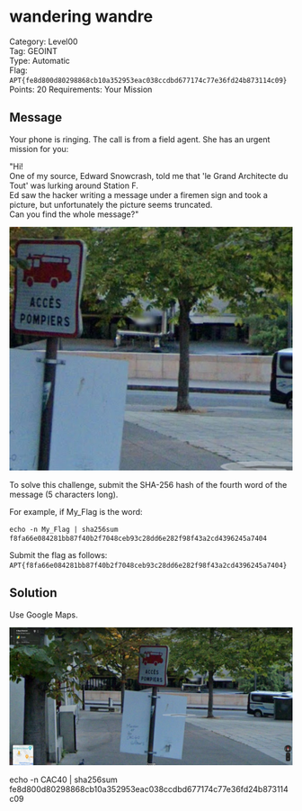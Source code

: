 # wandering wandre

Category: Level00  
Tag: GEOINT  
Type: Automatic  
Flag: `APT{fe8d800d80298868cb10a352953eac038ccdbd677174c77e36fd24b873114c09}`  
Points: 20
Requirements: Your Mission

## Message

Your phone is ringing. The call is from a field agent. She has an urgent mission for you:

"Hi!  
One of my source, Edward Snowcrash, told me that 'le Grand Architecte du Tout' was lurking around Station F.  
Ed saw the hacker writing a message under a firemen sign and took a picture, but unfortunately the picture seems truncated.  
Can you find the whole message?"

<p align="center">
  <img src="wander_hint.png" alt="Gmap street" width="700" />
</p>

To solve this challenge, submit the SHA-256 hash of the fourth word of the message (5 characters long).

For example, if My_Flag is the word:
```
echo -n My_Flag | sha256sum
f8fa66e084281bb87f40b2f7048ceb93c28dd6e282f98f43a2cd4396245a7404
```

Submit the flag as follows:  
`APT{f8fa66e084281bb87f40b2f7048ceb93c28dd6e282f98f43a2cd4396245a7404}`

## Solution

Use Google Maps.

<p align="center">
  <img src="solution-message.png" alt="Full message" width="700" />
</p>

echo -n CAC40 | sha256sum 
fe8d800d80298868cb10a352953eac038ccdbd677174c77e36fd24b873114c09

